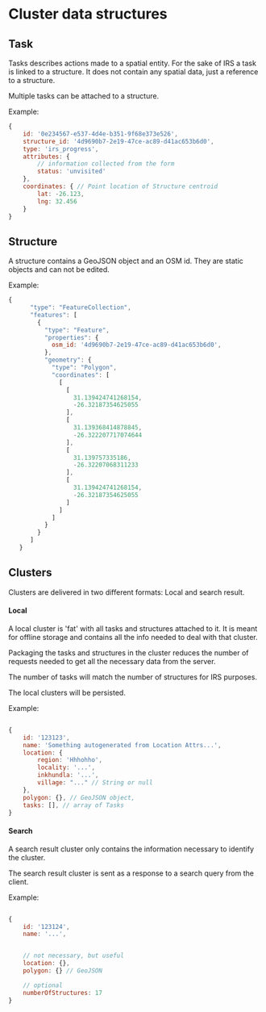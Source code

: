 # Cluster data structures

## Task

Tasks describes actions made to a spatial entity. For the sake of IRS a task is linked to a structure. It does not contain any spatial data, just a reference to a structure. 

Multiple tasks can be attached to a structure.

Example:

```js
{
    id: '0e234567-e537-4d4e-b351-9f68e373e526',
    structure_id: '4d9690b7-2e19-47ce-ac89-d41ac653b6d0',
    type: 'irs_progress',    
    attributes: {
        // information collected from the form
        status: 'unvisited'
    },
    coordinates: { // Point location of Structure centroid
        lat: -26.123,
        lng: 32.456
    }
}
```

## Structure

A structure contains a GeoJSON object and an OSM id. They are static objects and can not be edited. 

Example:

```js
{
      "type": "FeatureCollection",
      "features": [
        {
          "type": "Feature",
          "properties": {
            osm_id: '4d9690b7-2e19-47ce-ac89-d41ac653b6d0',
          },
          "geometry": {
            "type": "Polygon",
            "coordinates": [
              [
                [
                  31.139424741268154,
                  -26.32187354625055
                ],
                [
                  31.139368414878845,
                  -26.322207717074644
                ],
                [
                  31.139757335186,
                  -26.32207068311233
                ],
                [
                  31.139424741268154,
                  -26.32187354625055
                ]
              ]
            ]
          }
        }
      ]
   }
```

## Clusters

Clusters are delivered in two different formats: Local and search result.


#### Local 

A local cluster is 'fat' with all tasks and structures attached to it. It is meant for offline storage and contains all the info needed to deal with that cluster. 

Packaging the tasks and structures in the cluster reduces the number of requests needed to get all the necessary data from the server.

The number of tasks will match the number of structures for IRS purposes.

The local clusters will be persisted.

Example: 

```js

{
    id: '123123',
    name: 'Something autogenerated from Location Attrs...',
    location: {
        region: 'Hhhohho',
        locality: '...',
        inkhundla: '...',
        village: "..." // String or null
    },
    polygon: {}, // GeoJSON object,
    tasks: [], // array of Tasks
}

```


#### Search 

A search result cluster only contains the information necessary to identify the cluster.

The search result cluster is sent as a response to a search query from the client. 

Example:

```js

{
    id: '123124',
    name: '...',


    // not necessary, but useful
    location: {},
    polygon: {} // GeoJSON

    // optional
    numberOfStructures: 17 
}

```
